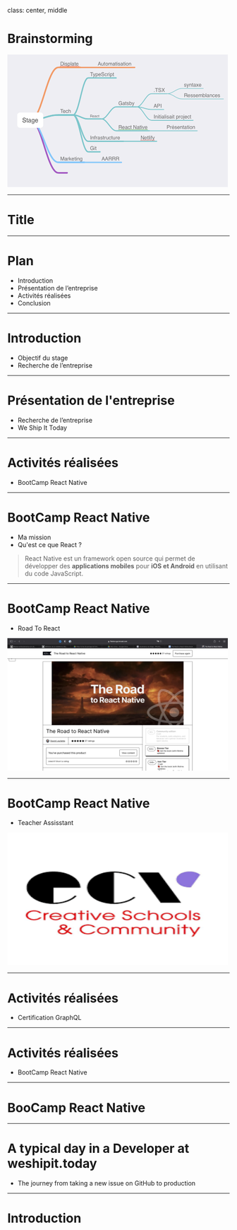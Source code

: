 class: center, middle

# Brainstorming 

<img src="/img/mind.png" width="500" height="300">

---

# Title

---

# Plan 

- Introduction
- Présentation de l’entreprise 
- Activités réalisées 
- Conclusion

---

# Introduction

- Objectif du stage 
- Recherche de l’entreprise 


---

# Présentation de l'entreprise 

- Recherche de l’entreprise 
- We Ship It Today 


---

# Activités réalisées 

- BootCamp React Native 

---

# BootCamp React Native 

- Ma mission 
- Qu'est ce que React ? 
 > React Native est un framework open source qui permet de développer des **applications mobiles** pour **iOS et Android** en utilisant du code JavaScript. 

---

# BootCamp React Native 

- Road To React 
<img src="/img/roadtoreact.png" width="500" height="300">

---

# BootCamp React Native 

- Teacher Assisstant 
<img src="/img/ecv.png" width="500" height="300">

---

# Activités réalisées 

- Certification GraphQL

---

# Activités réalisées 

- BootCamp React Native 

---

# BooCamp React Native 



---

# A typical day in a Developer at weshipit.today

- The journey from taking a new issue on GitHub to production

---


# Introduction
